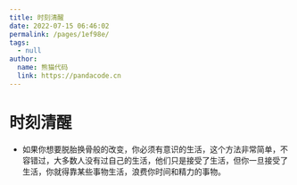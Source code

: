 ```yaml
---
title: 时刻清醒
date: 2022-07-15 06:46:02
permalink: /pages/1ef98e/
tags: 
  - null
author: 
  name: 熊猫代码
  link: https://pandacode.cn
---
```

# 时刻清醒

- 如果你想要脱胎换骨般的改变，你必须有意识的生活，这个方法非常简单，不容错过，大多数人没有过自己的生活，他们只是接受了生活，但你一旦接受了生活，你就得靠某些事物生活，浪费你时间和精力的事物。